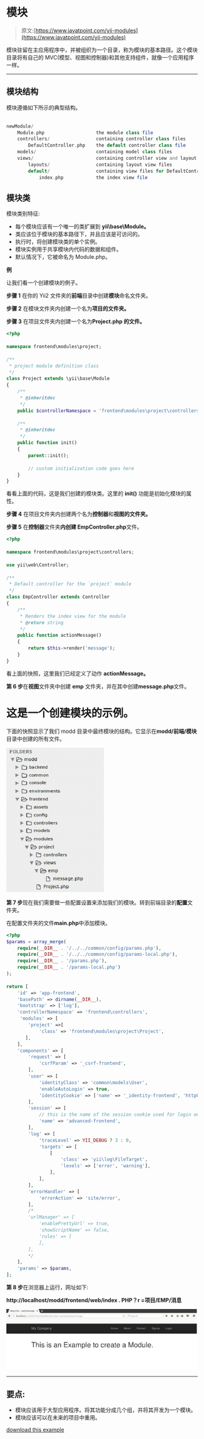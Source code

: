 # 模块

> 原文:[https://www.javatpoint.com/yii-modules](https://www.javatpoint.com/yii-modules)

模块驻留在主应用程序中，并被组织为一个目录，称为模块的基本路径。这个模块目录将有自己的 MVC(模型、视图和控制器)和其他支持组件，就像一个应用程序一样。

* * *

## 模块结构

模块遵循如下所示的典型结构。

```php

newModule/
    Module.php                   the module class file
    controllers/                 containing controller class files
        DefaultController.php    the default controller class file
    models/                      containing model class files
    views/                       containing controller view and layout files
        layouts/                 containing layout view files
        default/                 containing view files for DefaultController
            index.php            the index view file

```

## 模块类

模块类别特征:

*   每个模块应该有一个唯一的类扩展到 **yii\base\Module。**
*   类应该位于模块的基本路径下，并且应该是可访问的。
*   执行时，将创建模块类的单个实例。
*   模块实例用于共享模块内代码的数据和组件。
*   默认情况下，它被命名为 Module.php。

**例**

让我们看一个创建模块的例子。

**步骤 1** 在你的 Yii2 文件夹的**前端**目录中创建**模块**命名文件夹。

**步骤 2** 在模块文件夹内创建一个名为**项目的文件夹。**

**步骤 3** 在项目文件夹内创建一个名为**Project.php 的文件。**

```php
<?php 

namespace frontend\modules\project; 

/** 
 * project module definition class 
 */ 
class Project extends \yii\base\Module 
{ 
    /** 
     * @inheritdoc 
     */ 
    public $controllerNamespace = 'frontend\modules\project\controllers'; 

    /** 
     * @inheritdoc 
     */ 
    public function init() 
    { 
        parent::init(); 

        // custom initialization code goes here 
    } 
} 

```

看看上面的代码，这是我们创建的模块类。这里的 **init()** 功能是初始化模块的属性。

**步骤 4** 在项目文件夹内创建两个名为**控制器**和**视图的文件夹。**

**步骤 5** 在**控制器**文件夹**内创建 EmpController.php**文件。

```php
<?php 

namespace frontend\modules\project\controllers; 

use yii\web\Controller; 

/** 
 * Default controller for the `project` module 
 */ 
class EmpController extends Controller 
{ 
    /** 
     * Renders the index view for the module 
     * @return string 
     */ 
    public function actionMessage() 
    { 
        return $this->render('message'); 
    } 
} 

```

看上面的快照，这里我们已经定义了动作 **actionMessage。**

**第 6 步**在**视图**文件夹中创建 **emp** 文件夹，并在其中创建**message.php**文件。

# 这是一个创建模块的示例。

下面的快照显示了我们 modd 目录中最终模块的结构。它显示在**modd/前端/模块**目录中创建的所有文件。

![YII Moudles 1](img/629729fbc83a3b86434fbc7bb4831bdd.png)

**第 7 步**现在我们需要做一些配置设置来添加我们的模块。转到前端目录的**配置**文件夹。

在配置文件夹的文件**main.php**中添加模块。

```php
<?php 
$params = array_merge( 
    require(__DIR__ . '/../../common/config/params.php'), 
    require(__DIR__ . '/../../common/config/params-local.php'), 
    require(__DIR__ . '/params.php'), 
    require(__DIR__ . '/params-local.php') 
); 

return [ 
    'id' => 'app-frontend', 
    'basePath' => dirname(__DIR__), 
    'bootstrap' => ['log'], 
    'controllerNamespace' => 'frontend\controllers', 
     'modules' => [ 
        'project' =>[ 
            'class' => 'frontend\modules\project\Project', 
       ], 
    ], 
    'components' => [ 
        'request' => [ 
            'csrfParam' => '_csrf-frontend', 
        ], 
        'user' => [ 
            'identityClass' => 'common\models\User', 
            'enableAutoLogin' => true, 
            'identityCookie' => ['name' => '_identity-frontend', 'httpOnly' => true], 
        ], 
        'session' => [ 
            // this is the name of the session cookie used for login on the frontend 
            'name' => 'advanced-frontend', 
        ], 
        'log' => [ 
            'traceLevel' => YII_DEBUG ? 3 : 0, 
            'targets' => [ 
                [ 
                    'class' => 'yii\log\FileTarget', 
                    'levels' => ['error', 'warning'], 
                ], 
            ], 
        ], 
        'errorHandler' => [ 
            'errorAction' => 'site/error', 
        ], 
        /* 
        'urlManager' => [ 
            'enablePrettyUrl' => true, 
            'showScriptName' => false, 
            'rules' => [ 
            ], 
        ], 
        */ 
    ], 
    'params' => $params, 
]; 

```

**第 8 步**在浏览器上运行，网址如下:

**http://localhost/modd/frontend/web/index . PHP？r =项目/EMP/消息**

![YII Moudles 2](img/34c0574581fad3201197ab67241306fa.png)

* * *

## 要点:

*   模块应该用于大型应用程序。将其功能分成几个组，并将其开发为一个模块。
*   模块应该可以在未来的项目中重用。

[download this example](https://static.javatpoint.com/yii/src/modd.zip)